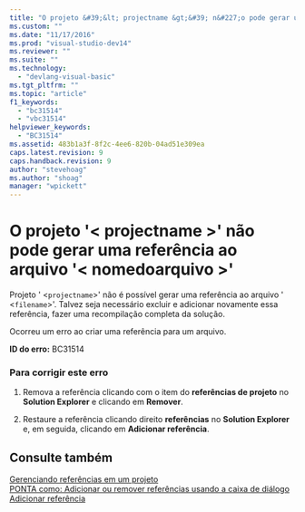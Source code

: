 ```yaml
---
title: "O projeto &#39;&lt; projectname &gt;&#39; n&#227;o pode gerar uma refer&#234;ncia ao arquivo &#39;&lt; nomedoarquivo &gt;&#39; | Microsoft Docs"
ms.custom: ""
ms.date: "11/17/2016"
ms.prod: "visual-studio-dev14"
ms.reviewer: ""
ms.suite: ""
ms.technology: 
  - "devlang-visual-basic"
ms.tgt_pltfrm: ""
ms.topic: "article"
f1_keywords: 
  - "bc31514"
  - "vbc31514"
helpviewer_keywords: 
  - "BC31514"
ms.assetid: 483b1a3f-8f2c-4ee6-820b-04ad51e309ea
caps.latest.revision: 9
caps.handback.revision: 9
author: "stevehoag"
ms.author: "shoag"
manager: "wpickett"
---
```

# O projeto &#39;&lt; projectname &gt;&#39; n&#227;o pode gerar uma refer&#234;ncia ao arquivo &#39;&lt; nomedoarquivo &gt;&#39;
Projeto ' \<`projectname`\>' não é possível gerar uma referência ao arquivo ' \<`filename`\>'. Talvez seja necessário excluir e adicionar novamente essa referência, fazer uma recompilação completa da solução.  
  
 Ocorreu um erro ao criar uma referência para um arquivo.  
  
 **ID do erro:** BC31514  
  
### Para corrigir este erro  
  
1.  Remova a referência clicando com o item do **referências de projeto** no **Solution Explorer** e clicando em **Remover**.  
  
2.  Restaure a referência clicando direito **referências** no **Solution Explorer** e, em seguida, clicando em **Adicionar referência**.  
  
## Consulte também  
 [Gerenciando referências em um projeto](/visual-studio/ide/managing-references-in-a-project)   
 [PONTA como: Adicionar ou remover referências usando a caixa de diálogo Adicionar referência](http://msdn.microsoft.com/pt-br/3bd75d61-f00c-47c0-86a2-dd1f20e231c9)